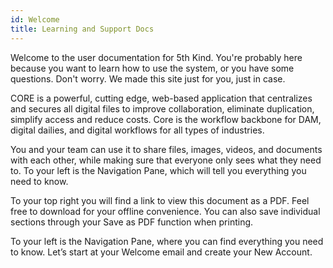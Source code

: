 ```yaml
---
id: Welcome
title: Learning and Support Docs
---
```

Welcome to the user documentation for 5th Kind. You're probably here because you want to learn how to use the system, or you have some questions. Don't worry. We made this site just for you, just in case.

CORE is a powerful, cutting edge, web-based application that centralizes and secures all digital files to improve collaboration, eliminate duplication, simplify access and reduce costs.  Core is the workflow backbone for DAM, digital dailies, and digital workflows for all types of industries.   

You and your team can use it to share files, images, videos, and documents with each other, while making sure that everyone only sees what they need to. To your left is the Navigation Pane, which will tell you everything you need to know. 

To your top right you will find a link to view this document as a PDF.  Feel free to download for your offline convenience.  You can also save individual sections through your Save as PDF function when printing.

To your left is the Navigation Pane, where you can find everything you need to know. Let’s start at your Welcome email and create your New Account.
